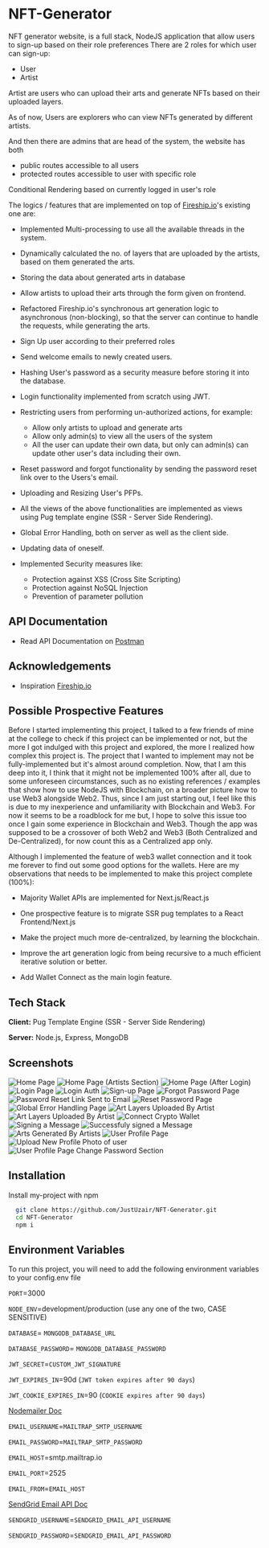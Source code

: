 # NFT-Generator

NFT generator website, is a full stack, NodeJS application that allow users to sign-up based on their role preferences
There are 2 roles for which user can sign-up:

- User
- Artist

Artist are users who can upload their arts and generate NFTs based on their uploaded layers.

As of now, Users are explorers who can view NFTs generated by different artists.

And then there are admins that are head of the system, the website has both

- public routes accessible to all users
- protected routes accessible to user with specific role

Conditional Rendering based on currently logged in user's role

The logics / features that are implemented on top of [Fireship.io](https://www.youtube.com/watch?v=meTpMP0J5E8)'s existing one are:

- Implemented Multi-processing to use all the available threads in the system.

- Dynamically calculated the no. of layers that are uploaded by the artists, based on them generated the arts.

- Storing the data about generated arts in database

- Allow artists to upload their arts through the form given on frontend.

- Refactored Fireship.io's synchronous art generation logic to asynchronous (non-blocking), so that the server can continue to handle the requests, while generating the arts.

- Sign Up user according to their preferred roles

- Send welcome emails to newly created users.

- Hashing User's password as a security measure before storing it into the database.

- Login functionality implemented from scratch using JWT.

- Restricting users from performing un-authorized actions, for example:

  - Allow only artists to upload and generate arts
  - Allow only admin(s) to view all the users of the system
  - All the user can update their own data, but only can admin(s) can update other user's data including their own.

- Reset password and forgot functionality by sending the password reset link over to the Users's email.

- Uploading and Resizing User's PFPs.

- All the views of the above functionalities are implemented as views using Pug template engine (SSR - Server Side Rendering).

- Global Error Handling, both on server as well as the client side.

- Updating data of oneself.

- Implemented Security measures like:
  - Protection against XSS (Cross Site Scripting)
  - Protection against NoSQL Injection
  - Prevention of parameter pollution

## API Documentation

- Read API Documentation on [Postman](https://documenter.getpostman.com/view/20867739/2s8YsxtW1y)

## Acknowledgements

- Inspiration [Fireship.io](https://www.youtube.com/watch?v=meTpMP0J5E8)

## Possible Prospective Features

Before I started implementing this project, I talked to a few friends of mine at the college to check if this project can be implemented or not,
but the more I got indulged with this project and explored, the more I realized how complex this project is.
The project that I wanted to implement may not be fully-implemented but it's almost around completion.
Now, that I am this deep into it, I think that it might not be implemented 100% after all, due to some unforeseen circumstances, such as no existing references / examples
that show how to use NodeJS with Blockchain, on a broader picture how to use Web3 alongside Web2.
Thus, since I am just starting out, I feel like this is due to my inexperience and unfamiliarity with Blockchain and Web3.
For now it seems to be a roadblock for me but, I hope to solve this issue too once I gain some experience in Blockchain and Web3.
Though the app was supposed to be a crossover of both Web2 and Web3 (Both Centralized and De-Centralized), for now count this as a Centralized app only.

Although I implemented the feature of web3 wallet connection and it took me forever to find out some good options for the wallets.
Here are my observations that needs to be implemented to make this project complete (100%):

- Majority Wallet APIs are implemented for Next.js/React.js

- One prospective feature is to migrate SSR pug templates to a React Frontend/Next.js

- Make the project much more de-centralized, by learning the blockchain.

- Improve the art generation logic from being recursive to a much efficient iterative solution or better.

- Add Wallet Connect as the main login feature.

## Tech Stack

**Client:** Pug Template Engine (SSR - Server Side Rendering)

**Server:** Node.js, Express, MongoDB

## Screenshots

![Home Page](/Screenshots/1.JPG?raw=true "Home Page")
![Home Page (Artists Section)](/Screenshots/2.JPG?raw=true "Home Page (Artists Section)")
![Home Page (After Login)](/Screenshots/3.JPG?raw=true "Home Page (After Login)")
![Login Page](/Screenshots/4.JPG?raw=true "Login Page")
![Login Auth](/Screenshots/5.JPG?raw=true "Login Auth")
![Sign-up Page](/Screenshots/6.JPG?raw=true "Sign-up Page")
![Forgot Password Page](/Screenshots/7.JPG?raw=true "Forgot Password Page")
![Password Reset Link Sent to Email](/Screenshots/8.JPG?raw=true "Password Reset Link Sent to Email")
![Reset Password Page](/Screenshots/9.JPG?raw=true "Reset Password Page")
![Global Error Handling Page](/Screenshots/10.JPG?raw=true "Global Error Handling Page")
![Art Layers Uploaded By Artist](/Screenshots/15.JPG?raw=true "Art Layers Uploaded By Artist")
![Art Layers Uploaded By Artist](/Screenshots/16.JPG?raw=true "Art Layers Uploaded By Artist")
![Connect Crypto Wallet](/Screenshots/17.JPG?raw=true "Connect Crypto Wallet")
![Signing a Message](/Screenshots/18.JPG?raw=true "Signing a Message")
![Successfuly signed a Message](/Screenshots/18.JPG?raw=true "Successfuly signed a Message")
![Arts Generated By Artists](/Screenshots/11.JPG?raw=true "Arts Generated By Artists")
![User Profile Page](/Screenshots/12.JPG?raw=true "User Profile Page")
![Upload New Profile Photo of user](/Screenshots/13.JPG?raw=true "Upload New Profile Photo of user")
![User Profile Page Change Password Section](/Screenshots/14.JPG?raw=true "User Profile Page Change Password Section")

## Installation

Install my-project with npm

```bash
  git clone https://github.com/JustUzair/NFT-Generator.git
  cd NFT-Generator
  npm i
```

## Environment Variables

To run this project, you will need to add the following environment variables to your config.env file

`PORT`=3000

`NODE_ENV`=development/production (use any one of the two, CASE SENSITIVE)

`DATABASE`= `MONGODB_DATABASE_URL`

`DATABASE_PASSWORD`= `MONGODB_DATABASE_PASSWORD`

`JWT_SECRET`=`CUSTOM_JWT_SIGNATURE`

`JWT_EXPIRES_IN`=90d (`JWT token expires after 90 days`)

`JWT_COOKIE_EXPIRES_IN`=90 (`COOKIE expires after 90 days`)

[Nodemailer Doc](https://nodemailer.com/smtp/#authentication)

`EMAIL_USERNAME`=`MAILTRAP_SMTP_USERNAME`

`EMAIL_PASSWORD`=`MAILTRAP_SMTP_PASSWORD`

`EMAIL_HOST`=smtp.mailtrap.io

`EMAIL_PORT`=2525

`EMAIL_FROM`=`EMAIL_HOST`

[SendGrid Email API Doc](https://app.sendgrid.com/guide/integrate/langs/smtp)

`SENDGRID_USERNAME`=`SENDGRID_EMAIL_API_USERNAME`

`SENDGRID_PASSWORD`=`SENDGRID_EMAIL_API_PASSWORD`
